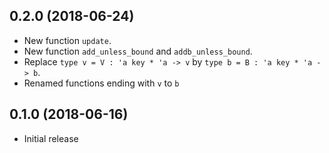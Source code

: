 ## 0.2.0 (2018-06-24)

* New function `update`.
* New function `add_unless_bound` and `addb_unless_bound`.
* Replace `type v = V : 'a key * 'a -> v` by `type b = B : 'a key * 'a -> b`.
* Renamed functions ending with `v` to `b`

## 0.1.0 (2018-06-16)

* Initial release

